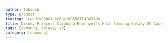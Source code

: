 ```yaml
---
author: tokodab
type: product
featimg: 1cwnUfwC3hCA-2cPqzjkD358TI4DX3idn
title: Disney Princess Climbing Rapunzel's Hair Samsung Galaxy S9 Case
tags: [samsung, galaxy, s9]
category: [samsung]
---
```

